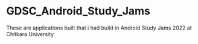 
# GDSC_Android_Study_Jams

These are applications built that i had build in Android Study Jams 2022 at Chitkara University
